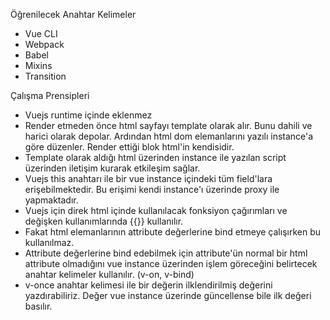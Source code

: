 Öğrenilecek Anahtar Kelimeler

- Vue CLI
- Webpack
- Babel
- Mixins
- Transition

Çalışma Prensipleri
- Vuejs runtime içinde eklenmez
- Render etmeden önce html sayfayı template olarak alır.
Bunu dahili ve harici olarak depolar.
Ardından html dom elemanlarını yazılı instance'a göre düzenler.
Render ettiği blok html'in kendisidir.
- Template olarak aldığı html üzerinden instance ile yazılan script üzerinden iletişim kurarak etkileşim sağlar.
- Vuejs this anahtarı ile bir vue instance içindeki tüm field'lara erişebilmektedir. Bu erişimi kendi instance'ı üzerinde proxy ile yapmaktadır.
- Vuejs için direk html içinde kullanılacak fonksiyon çağırımları ve değişken kullanımlarında {{}} kullanılır.
- Fakat html elemanlarının attribute değerlerine bind etmeye çalışırken bu kullanılmaz.
- Attribute değerlerine bind edebilmek için attribute'ün normal bir html attribute olmadığını vue instance üzerinden işlem göreceğini belirtecek anahtar kelimeler kullanılır. (v-on, v-bind)
- v-once anahtar kelimesi ile bir değerin ilklendirilmiş değerini yazdırabiliriz. Değer vue instance üzerinde güncellense bile ilk değeri basılır.


